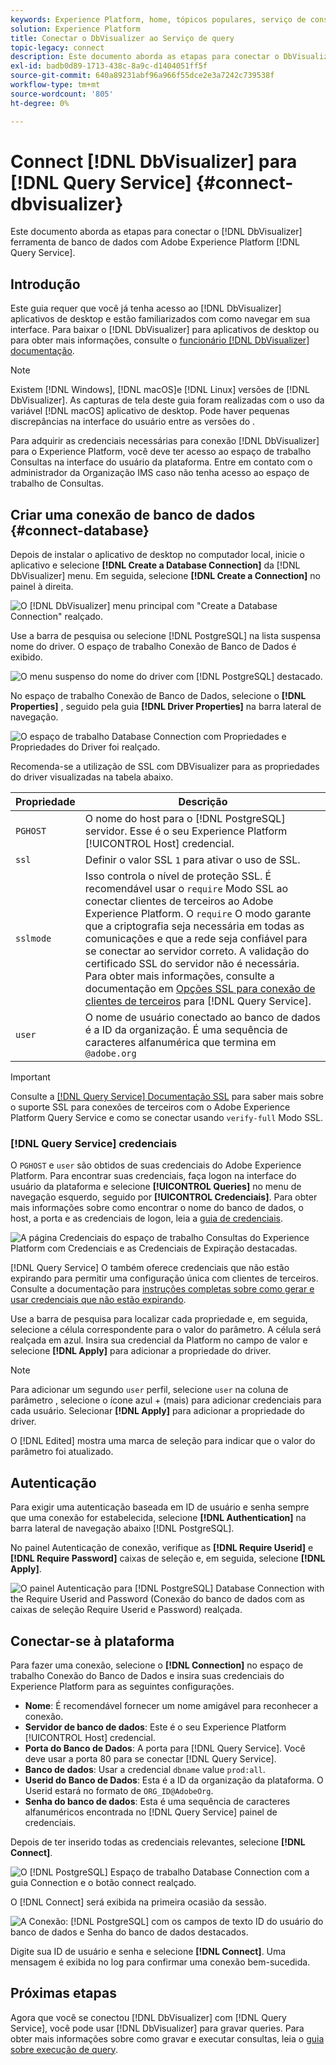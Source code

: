```yaml
---
keywords: Experience Platform, home, tópicos populares, serviço de consulta, serviço de consulta, Db Visualizer, DbVisualizer, db visulaizer, conectar ao serviço de consulta;
solution: Experience Platform
title: Conectar o DbVisualizer ao Serviço de query
topic-legacy: connect
description: Este documento aborda as etapas para conectar o DbVisualizer ao Serviço de query do Adobe Experience Platform.
exl-id: badb0d89-1713-438c-8a9c-d1404051ff5f
source-git-commit: 640a89231abf96a966f55dce2e3a7242c739538f
workflow-type: tm+mt
source-wordcount: '805'
ht-degree: 0%

---
```


# Connect [!DNL DbVisualizer] para [!DNL Query Service] {#connect-dbvisualizer}

Este documento aborda as etapas para conectar o [!DNL DbVisualizer] ferramenta de banco de dados com Adobe Experience Platform [!DNL Query Service].

## Introdução

Este guia requer que você já tenha acesso ao [!DNL DbVisualizer] aplicativos de desktop e estão familiarizados com como navegar em sua interface. Para baixar o [!DNL DbVisualizer] para aplicativos de desktop ou para obter mais informações, consulte o [funcionário [!DNL DbVisualizer] documentação](https://www.dbvis.com/download/).

>[!NOTE]
>
>Existem [!DNL Windows], [!DNL macOS]e [!DNL Linux] versões de [!DNL DbVisualizer]. As capturas de tela deste guia foram realizadas com o uso da variável [!DNL macOS] aplicativo de desktop. Pode haver pequenas discrepâncias na interface do usuário entre as versões do .

Para adquirir as credenciais necessárias para conexão [!DNL  DbVisualizer] para o Experience Platform, você deve ter acesso ao espaço de trabalho Consultas na interface do usuário da plataforma. Entre em contato com o administrador da Organização IMS caso não tenha acesso ao espaço de trabalho de Consultas.

## Criar uma conexão de banco de dados {#connect-database}

Depois de instalar o aplicativo de desktop no computador local, inicie o aplicativo e selecione **[!DNL Create a Database Connection]** da [!DNL DbVisualizer] menu. Em seguida, selecione **[!DNL Create a Connection]** no painel à direita.

![O [!DNL DbVisualizer] menu principal com &quot;Create a Database Connection&quot; realçado.](../images/clients/dbvisualizer/create-db-connection.png)

Use a barra de pesquisa ou selecione [!DNL PostgreSQL] na lista suspensa nome do driver. O espaço de trabalho Conexão de Banco de Dados é exibido.

![O menu suspenso do nome do driver com [!DNL PostgreSQL] destacado.](../images/clients/dbvisualizer/driver-name.png)

No espaço de trabalho Conexão de Banco de Dados, selecione o **[!DNL Properties]** , seguido pela guia **[!DNL Driver Properties]** na barra lateral de navegação.

![O espaço de trabalho Database Connection com Propriedades e Propriedades do Driver foi realçado.](../images/clients/dbvisualizer/driver-properties.png)

Recomenda-se a utilização de SSL com DBVisualizer para as propriedades do driver visualizadas na tabela abaixo.

| Propriedade | Descrição |
| ------ | ------ |
| `PGHOST` | O nome do host para o [!DNL PostgreSQL] servidor. Esse é o seu Experience Platform [!UICONTROL Host] credencial. |
| `ssl` | Definir o valor SSL `1` para ativar o uso de SSL. |
| `sslmode` | Isso controla o nível de proteção SSL. É recomendável usar o `require` Modo SSL ao conectar clientes de terceiros ao Adobe Experience Platform. O `require` O modo garante que a criptografia seja necessária em todas as comunicações e que a rede seja confiável para se conectar ao servidor correto. A validação do certificado SSL do servidor não é necessária. Para obter mais informações, consulte a documentação em [Opções SSL para conexão de clientes de terceiros](./ssl-modes.md) para [!DNL Query Service]. |
| `user` | O nome de usuário conectado ao banco de dados é a ID da organização. É uma sequência de caracteres alfanumérica que termina em `@adobe.org` |

>[!IMPORTANT]
>
>Consulte a [[!DNL Query Service] Documentação SSL](./ssl-modes.md) para saber mais sobre o suporte SSL para conexões de terceiros com o Adobe Experience Platform Query Service e como se conectar usando `verify-full` Modo SSL.

### [!DNL Query Service] credenciais

O `PGHOST` e `user` são obtidos de suas credenciais do Adobe Experience Platform. Para encontrar suas credenciais, faça logon na interface do usuário da plataforma e selecione **[!UICONTROL Queries]** no menu de navegação esquerdo, seguido por **[!UICONTROL Credenciais]**. Para obter mais informações sobre como encontrar o nome do banco de dados, o host, a porta e as credenciais de logon, leia a [guia de credenciais](../ui/credentials.md).

![A página Credenciais do espaço de trabalho Consultas do Experience Platform com Credenciais e as Credenciais de Expiração destacadas.](../images/clients/dbvisualizer/query-service-credentials-page.png)

[!DNL Query Service] O também oferece credenciais que não estão expirando para permitir uma configuração única com clientes de terceiros. Consulte a documentação para [instruções completas sobre como gerar e usar credenciais que não estão expirando](../ui/credentials.md#non-expiring-credentials).

Use a barra de pesquisa para localizar cada propriedade e, em seguida, selecione a célula correspondente para o valor do parâmetro. A célula será realçada em azul. Insira sua credencial da Platform no campo de valor e selecione **[!DNL Apply]** para adicionar a propriedade do driver.

>[!NOTE]
>
>Para adicionar um segundo `user` perfil, selecione `user` na coluna de parâmetro , selecione o ícone azul + (mais) para adicionar credenciais para cada usuário. Selecionar **[!DNL Apply]** para adicionar a propriedade do driver.

O [!DNL Edited] mostra uma marca de seleção para indicar que o valor do parâmetro foi atualizado.

## Autenticação

Para exigir uma autenticação baseada em ID de usuário e senha sempre que uma conexão for estabelecida, selecione **[!DNL Authentication]** na barra lateral de navegação abaixo [!DNL PostgreSQL].

No painel Autenticação de conexão, verifique as **[!DNL Require Userid]** e **[!DNL Require Password]** caixas de seleção e, em seguida, selecione **[!DNL Apply]**.

![O painel Autenticação para [!DNL PostgreSQL] Database Connection with the Require Userid and Password (Conexão do banco de dados com as caixas de seleção Require Userid e Password) realçada.](../images/clients/dbvisualizer/connection-authentication.png)

## Conectar-se à plataforma

Para fazer uma conexão, selecione o **[!DNL Connection]** no espaço de trabalho Conexão do Banco de Dados e insira suas credenciais do Experience Platform para as seguintes configurações.

- **Nome**: É recomendável fornecer um nome amigável para reconhecer a conexão.
- **Servidor de banco de dados**: Este é o seu Experience Platform [!UICONTROL Host] credencial.
- **Porta do Banco de Dados**: A porta para [!DNL Query Service]. Você deve usar a porta 80 para se conectar [!DNL Query Service].
- **Banco de dados**: Usar a credencial `dbname` value `prod:all`.
- **Userid do Banco de Dados**: Esta é a ID da organização da plataforma. O Userid estará no formato de `ORG_ID@AdobeOrg`.
- **Senha do banco de dados**: Esta é uma sequência de caracteres alfanuméricos encontrada no [!DNL Query Service] painel de credenciais.

Depois de ter inserido todas as credenciais relevantes, selecione **[!DNL Connect]**.

![O [!DNL PostgreSQL] Espaço de trabalho Database Connection com a guia Connection e o botão connect realçado.](../images/clients/dbvisualizer/connect.png)

O [!DNL Connect] será exibida na primeira ocasião da sessão.

![A Conexão: [!DNL PostgreSQL] com os campos de texto ID do usuário do banco de dados e Senha do banco de dados destacados.](../images/clients/dbvisualizer/connect-dialog.png)

Digite sua ID de usuário e senha e selecione **[!DNL Connect]**. Uma mensagem é exibida no log para confirmar uma conexão bem-sucedida.

## Próximas etapas

Agora que você se conectou [!DNL DbVisualizer] com [!DNL Query Service], você pode usar [!DNL DbVisualizer] para gravar queries. Para obter mais informações sobre como gravar e executar consultas, leia o [guia sobre execução de query](../best-practices/writing-queries.md).
